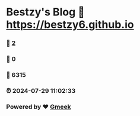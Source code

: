 # Bestzy's Blog :link: https://bestzy6.github.io 
### :page_facing_up: [2](https://bestzy6.github.io/tag.html) 
### :speech_balloon: 0 
### :hibiscus: 6315 
### :alarm_clock: 2024-07-29 11:02:33 
### Powered by :heart: [Gmeek](https://github.com/Meekdai/Gmeek)
